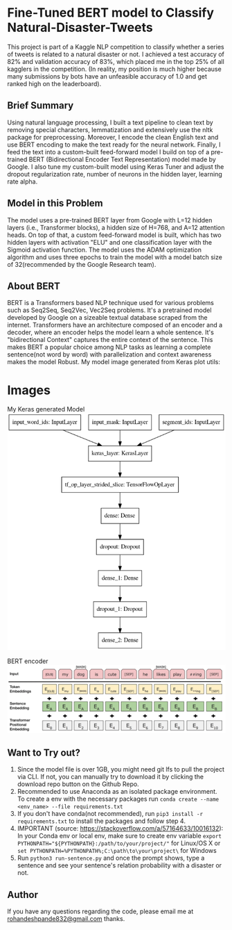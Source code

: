 # Fine-Tuned BERT model to Classify Natural-Disaster-Tweets

This project is part of a Kaggle NLP competition to classify whether a series of tweets is related to a natural disaster or not. I achieved a test accuracy of 82% and validation accuracy of 83%, which placed me in the top 25% of all kagglers in the competition. (In reality, my position is much higher because many submissions by bots have an unfeasible accuracy of 1.0 and get ranked high on the leaderboard).

## Brief Summary
Using natural language processing, I built a text pipeline to clean text by removing special characters, lemmatization and extensively use the nltk package for preprocessing. Moreover, I encode the clean English text and use BERT encoding to make the text ready for the neural network. Finally, I feed the text into a custom-built feed-forward model I build on top of a pre-trained BERT (Bidirectional Encoder Text Representation) model made by Google. I also tune my custom-built model using Keras Tuner and adjust the dropout regularization rate, number of neurons in the hidden layer, learning rate alpha.

## Model in this Problem

The model uses a pre-trained BERT layer from Google with L=12 hidden layers (i.e., Transformer blocks), a hidden size of H=768, and A=12 attention heads. On top of that, a custom feed-forward model is built, which has two hidden layers with activation "ELU" and one classification layer with the Sigmoid activation function. The model uses the ADAM optimization algorithm and uses three epochs to train the model with a model batch size of 32(recommended by the Google Research team).

## About BERT
BERT is a Transformers based NLP technique used for various problems such as Seq2Seq, Seq2Vec, Vec2Seq problems. It's a pretrained model developed by Google on a sizeable textual database scraped from the internet. Transformers have an architecture composed of an encoder and a decoder, where an encoder helps the model learn a whole sentence. It's "bidirectional Context" captures the entire context of the sentence. This makes BERT a popular choice among NLP tasks as learning a complete sentence(not word by word) with parallelization and context awareness makes the model Robust.
My model image generated from Keras plot utils:

# Images

My Keras generated Model
![model_plot](./images/my_generated_model.png)

BERT encoder
![encoder](./images/NSP.png)
## Want to Try out?
1. Since the model file is over 1GB, you might need git lfs to pull the project via CLI. If not, you can manually try to download it by clicking the download repo button on the Github Repo.
2. Recommended to use Anaconda as an isolated package environment. To create a env with the necessary packages run ```conda create --name <env_name> --file requirements.txt```
3. If you don't have conda(not recommended), run ```pip3 install -r requirements.txt``` to install the packages and follow step 4.
4. IMPORTANT (source: https://stackoverflow.com/a/57164633/10016132): In your Conda env or local env, make sure to create env variable ```export PYTHONPATH="${PYTHONPATH}:/path/to/your/project/"``` for Linux/OS X or ```set PYTHONPATH=%PYTHONPATH%;C:\path\to\your\project\``` for Windows
5. Run ```python3 run-sentence.py``` and once the prompt shows, type a sentence and see your sentence's relation probability with a disaster or not.

## Author
If you have any questions regarding the code, please email me at rohandeshpande832@gmail.com thanks.